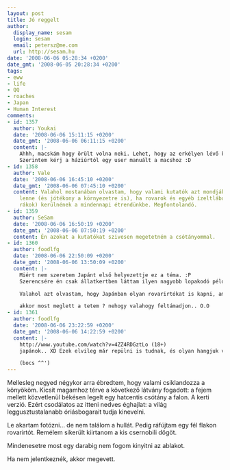 ```yaml
---
layout: post
title: Jó reggelt
author:
  display_name: sesam
  login: sesam
  email: petersz@me.com
  url: http://sesam.hu
date: '2008-06-06 05:28:34 +0200'
date_gmt: '2008-06-05 20:28:34 +0200'
tags:
- eww
- life
- QQ
- roaches
- Japan
- Human Interest
comments:
- id: 1357
  author: Youkai
  date: '2008-06-06 15:11:15 +0200'
  date_gmt: '2008-06-06 06:11:15 +0200'
  content: |-
    Ahhh, macskám hogy örült volna neki. Lehet, hogy az erkélyen lévő kobór cica is benne van a bérleti díjban, az a csótányfogó, csak  te nem aktiváltad a cic-cic japán megfelelőjével :)
    Szerintem kérj a háziúrtól egy user manuált a macshoz :D
- id: 1358
  author: Vale
  date: '2008-06-06 16:45:10 +0200'
  date_gmt: '2008-06-06 07:45:10 +0200'
  content: Valahol mostanában olvastam, hogy valami kutatók azt mondják, hogy egészséges
    lenne (és jótékony a környezetre is), ha rovarok és egyéb ízeltlábúak (nem csak
    rákok) kerülnének a mindennapi étrendünkbe. Megfontolandó.
- id: 1359
  author: SeSam
  date: '2008-06-06 16:50:19 +0200'
  date_gmt: '2008-06-06 07:50:19 +0200'
  content: Én azokat a kutatókat szivesen megetetném a csótányommal.
- id: 1360
  author: foodlfg
  date: '2008-06-06 22:50:09 +0200'
  date_gmt: '2008-06-06 13:50:09 +0200'
  content: |-
    Miért nem szeretem Japánt első helyezettje ez a téma. :P
    Szerencsére én csak állatkertben láttam ilyen nagyobb lopakodó példányokat. Ott úgy még aranyosak is voltak, ahogy békésen legelésztek, meg petéztek (voltak kis csótányok is). De azért így igazi élethelyzetben találkozni velük, az azért kemény.. (még jó, hogy ezek nem repülnek -az a legrosszabb-) Megedzi az embert ez a Japán :D

    Valahol azt olvastam, hogy Japánban olyan rovarirtókat is kapni, amik fagyasztással ölik meg a célszemélyt.

    akkor most meglett a tetem ? nehogy valahogy feltámadjon.. O.O
- id: 1361
  author: foodlfg
  date: '2008-06-06 23:22:59 +0200'
  date_gmt: '2008-06-06 14:22:59 +0200'
  content: |-
    http://www.youtube.com/watch?v=4ZZ4RDGztLo (18+)
    japánok.. XD Ezek elvileg már repülni is tudnak, és olyan hangjuk van mit a kis robotrepülőgépeknek.. (tele van velük a youtube :P )

    (bocs ^^')
---
```


Mellesleg negyed négykor arra ébredtem, hogy valami csiklandozza a könyököm. Kicsit magamhoz térve a következő látvány fogadott: a fejem mellett közvetlenül békésen legelt egy hatcentis csótány a falon. A kerti verzió. Ezért csodálatos az itteni nedves éghajlat: a világ leggusztustalanabb óriásbogarait tudja kinevelni.

Le akartam fotózni... de nem találom a hullát. Pedig ráfújtam egy fél flakon rovarirtót. Remélem sikerült kiirtanom a kis csernobili dögöt.

Mindenesetre most egy darabig nem fogom kinyitni az ablakot.

Ha nem jelentkeznék, akkor megevett.
